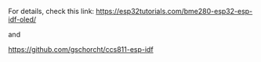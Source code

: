 For details, check this link: 
https://esp32tutorials.com/bme280-esp32-esp-idf-oled/

and

https://github.com/gschorcht/ccs811-esp-idf